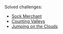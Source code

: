 Solved challenges:
- [Sock Merchant](https://github.com/gabrielgouv/HackerRank/blob/master/src/interviewpreparationkit/warmupchallenges/sock_merchant/Solution.java)
- [Counting Valleys](https://github.com/gabrielgouv/HackerRank/blob/master/src/interviewpreparationkit/warmupchallenges/counting_valleys/Solution.java)
- [Jumping on the Clouds](https://github.com/gabrielgouv/HackerRank/blob/master/src/interviewpreparationkit/warmupchallenges/jumping_on_clouds/Solution.java)
